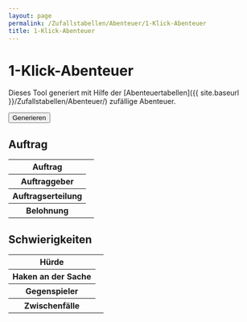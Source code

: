 ```yaml
---
layout: page
permalink: /Zufallstabellen/Abenteuer/1-Klick-Abenteuer
title: 1-Klick-Abenteuer
---
```


# 1-Klick-Abenteuer

Dieses Tool generiert mit Hilfe der [Abenteuertabellen]({{ site.baseurl }}/Zufallstabellen/Abenteuer/) zufällige Abenteuer.

<button class="btn btn-yellow" id="generate">Generieren</button>

<h2>Auftrag</h2>
<table>
<tr><th>Auftrag</th><td id="auftrag"></td></tr>
<tr><th>Auftraggeber</th><td id="auftraggeber"></td></tr>
<tr><th>Auftragserteilung</th><td id="auftragserteilung"></td></tr>
<tr><th>Belohnung</th><td id="belohnung"></td></tr>
</table>

<h2>Schwierigkeiten</h2>
<table>
<tr><th>Hürde</th><td id="huerde"></td></tr>
<tr><th>Haken an der Sache</th><td id="haken"></td></tr>
<tr><th>Gegenspieler</th><td id="gegenspieler"></td></tr>
<tr><th>Zwischenfälle</th><td id="zwischenfaelle"></td></tr>
</table>

<script type="text/javascript" src="/assets/js/data_names.js"></script>
<script type="text/javascript" src="/assets/js/zufallstabellen.js"></script>
<script type="text/javascript" src="/assets/js/zufallsgenerator.js"></script>
<script type="text/javascript" src="/assets/js/abenteuergen.js"></script>
